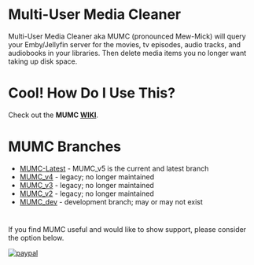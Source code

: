 # Multi-User Media Cleaner
Multi-User Media Cleaner aka MUMC (pronounced Mew-Mick) will query your Emby/Jellyfin server for the movies, tv episodes, audio tracks, and audiobooks in your libraries. Then delete media items you no longer want taking up disk space.

# Cool! How Do I Use This?
Check out the **MUMC [WIKI](https://github.com/terrelsa13/MUMC/wiki/Home#MUMC-wiki)**.

# MUMC Branches
* [MUMC-Latest](https://github.com/terrelsa13/MUMC/tree/MUMC-Latest) - MUMC_v5 is the current and latest branch
* [MUMC_v4](https://github.com/terrelsa13/MUMC/tree/MUMC_v4) - legacy; no longer maintained
* [MUMC_v3](https://github.com/terrelsa13/MUMC/tree/MUMC_v3) - legacy; no longer maintained
* [MUMC_v2](https://github.com/terrelsa13/MUMC/tree/MUMC_v2) - legacy; no longer maintained
* [MUMC_dev](https://github.com/terrelsa13/MUMC/tree/MUMC_dev) - development branch; may or may not exist

#
If you find MUMC useful and would like to show support, please consider the option below.

[![paypal](https://www.paypalobjects.com/en_US/i/btn/btn_donateCC_LG.gif)](https://www.paypal.com/donate?hosted_button_id=4CFFHMJV3H4M2)